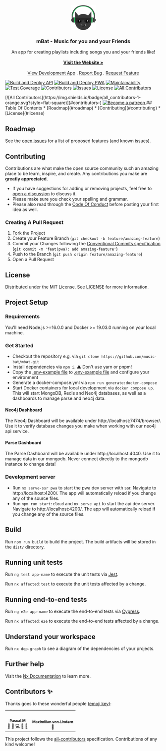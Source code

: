 <br/>
<p align="center">
  <a href="https://github.com/music-bat/mbat">
    <img src="images/logo-small.png" alt="Logo" width="80" height="80">
  </a>

  <h3 align="center">mBat - Music for you and your Friends</h3>

  <p align="center">
    An app for creating playlists including songs you and your friends like!
    <br/>
    <br/>
    <a href="https://music-bat.com"><strong>Visit the Website »</strong></a>
    <br/>
    <br/>
    <a href="https://dev.music-bat.com">View Development App</a>
    .
    <a href="https://github.com/music-bat/mbat/issues">Report Bug</a>
    .
    <a href="https://github.com/music-bat/mbat/issues">Request Feature</a>
  </p>
</p>

 [![Build and Deploy API](https://github.com/music-bat/mbat/actions/workflows/api-build-deploy.yml/badge.svg)](https://github.com/music-bat/mbat/actions/workflows/api-build-deploy.yml) 
 [![Build and Deploy PWA](https://github.com/music-bat/mbat/actions/workflows/pwa-build-deploy.yml/badge.svg)](https://github.com/music-bat/mbat/actions/workflows/pwa-build-deploy.yml) 
 [![Maintainability](https://api.codeclimate.com/v1/badges/33abbeceae58814529e0/maintainability)](https://codeclimate.com/repos/6122c74e91a22e0c9200000e/maintainability)
 [![Test Coverage](https://api.codeclimate.com/v1/badges/33abbeceae58814529e0/test_coverage)](https://codeclimate.com/repos/6122c74e91a22e0c9200000e/test_coverage)
 ![Contributors](https://img.shields.io/github/contributors/music-bat/mbat?color=dark-green) ![Issues](https://img.shields.io/github/issues/music-bat/mbat) ![License](https://img.shields.io/github/license/music-bat/mbat) <!-- ALL-CONTRIBUTORS-BADGE:START - Do not remove or modify this section -->
[![All Contributors](https://img.shields.io/badge/all_contributors-2-orange.svg?style=flat-square)](#contributors-)
<!-- ALL-CONTRIBUTORS-BADGE:END -->                                                                                                                                                                                                                                                                                              [![All Contributors](https://img.shields.io/badge/all_contributors-1-orange.svg?style=flat-square)](#contributors-)
<a href="https://www.patreon.com/perzeuss" title="Become a patreon"> 
  <img alt="Become a patreon" src="https://c5.patreon.com/external/logo/become_a_patron_button@2x.png" width="200">
</a>
## Table Of Contents
* [Roadmap](#roadmap)
* [Contributing](#contributing)
* [License](#license)

## Roadmap

See the [open issues](https://github.com/music-bat/mbat/issues) for a list of proposed features (and known issues).

## Contributing

Contributions are what make the open source community such an amazing place to be learn, inspire, and create. Any contributions you make are **greatly appreciated**.
* If you have suggestions for adding or removing projects, feel free to [open a discussion](https://github.com/music-bat/mbat/discussions/new?category=ideas) to discuss it.
* Please make sure you check your spelling and grammar.
* Please also read through the [Code Of Conduct](https://github.com/music-bat/mbat/blob/main/CODE_OF_CONDUCT.md) before posting your first idea as well.

### Creating A Pull Request

1. Fork the Project
2. Create your Feature Branch (`git checkout -b feature/amazing-feature`)
3. Commit your Changes following the [Conventional Commits specification](https://www.conventionalcommits.org/en/v1.0.0/) (`git commit -m 'feat(pwa): add amazing-feature'`)
4. Push to the Branch (`git push origin feature/amazing-feature`)
5. Open a Pull Request

## License

Distributed under the MIT License. See [LICENSE](https://github.com/music-bat/mbat/blob/main/LICENSE.md) for more information.

## Project Setup

### Requirements
You'll need Node.js >=16.0.0 and Docker >= 19.03.0 running on your local machine.

### Get Started
* Checkout the repository e.g. via `git clone https://github.com/music-bat/mbat.git`
* Install dependencies via `npm i`. ⚠ Don't use yarn or pnpm!
* Copy the [.env-example file](.env-example) to [.env-example file](.env) and configure your environment
* Generate a docker-compose.yml via `npm run generate:docker-compose`
* Start Docker containers for local development via `docker compose up`. This will start MongoDB, Redis and Neo4j databases, as well as a dashboards to manage parse and neo4j data.

#### Neo4j Dashboard
The Neo4j Dashboard will be available under http://localhost:7474/browser/. Use it to verify database changes you make when working with our neo4j api service.

#### Parse Dashboard
The Parse Dashboard will be available under http://localhost:4040. Use it to manage data in our mongodb. Never connect directly to the mongodb instance to change data!

### Development server

* Run `nx serve-ssr pwa` to start the pwa dev server with ssr. Navigate to http://localhost:4200/. The app will automatically reload if you change any of the source files.
* Run `npm run start:cloud` and `nx serve api` to start the api dev server. Navigate to http://localhost:4200/. The app will automatically reload if you change any of the source files.

## Build

Run `npm run build` to build the project. The build artifacts will be stored in the `dist/` directory.

## Running unit tests

Run `ng test app-name` to execute the unit tests via [Jest](https://jestjs.io).

Run `nx affected:test` to execute the unit tests affected by a change.

## Running end-to-end tests

Run `ng e2e app-name` to execute the end-to-end tests via [Cypress](https://www.cypress.io).

Run `nx affected:e2e` to execute the end-to-end tests affected by a change.

## Understand your workspace

Run `nx dep-graph` to see a diagram of the dependencies of your projects.

## Further help

Visit the [Nx Documentation](https://nx.dev/angular) to learn more.

## Contributors ✨

Thanks goes to these wonderful people ([emoji key](https://allcontributors.org/docs/en/emoji-key)):

<!-- ALL-CONTRIBUTORS-LIST:START - Do not remove or modify this section -->
<!-- prettier-ignore-start -->
<!-- markdownlint-disable -->
<table>
  <tr>
    <td align="center"><a href="https://github.com/perzeuss"><img src="https://avatars.githubusercontent.com/u/11357019?v=4?s=100" width="100px;" alt=""/><br /><sub><b>Pascal M</b></sub></a><br /><a href="#projectManagement-perzeuss" title="Project Management">📆</a> <a href="#business-perzeuss" title="Business development">💼</a> <a href="https://github.com/music-bat/mbat/commits?author=perzeuss" title="Code">💻</a> <a href="https://github.com/music-bat/mbat/commits?author=perzeuss" title="Documentation">📖</a> <a href="#design-perzeuss" title="Design">🎨</a></td>
    <td align="center"><a href="https://github.com/mavolin"><img src="https://avatars.githubusercontent.com/u/48887425?v=4?s=100" width="100px;" alt=""/><br /><sub><b>Maximilian von Lindern</b></sub></a><br /><a href="#ideas-mavolin" title="Ideas, Planning, & Feedback">🤔</a></td>
  </tr>
</table>

<!-- markdownlint-restore -->
<!-- prettier-ignore-end -->

<!-- ALL-CONTRIBUTORS-LIST:END -->

This project follows the [all-contributors](https://github.com/all-contributors/all-contributors) specification. Contributions of any kind welcome!
